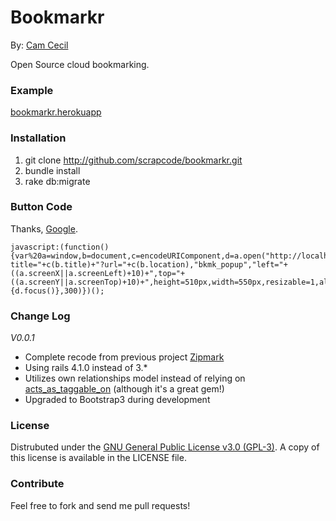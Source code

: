 # Bookmarkr
By: [Cam Cecil](http://github.com/scrapcode)

Open Source cloud bookmarking.

### Example
[bookmarkr.herokuapp](http://bookmarkr.herokuapp.com/)

### Installation

1. git clone http://github.com/scrapcode/bookmarkr.git
2. bundle install
3. rake db:migrate

### Button Code
Thanks, [Google](http://google.com).

```
javascript:(function(){var%20a=window,b=document,c=encodeURIComponent,d=a.open("http://localhost:3000/marks/new?title="+c(b.title)+"?url="+c(b.location),"bkmk_popup","left="+((a.screenX||a.screenLeft)+10)+",top="+((a.screenY||a.screenTop)+10)+",height=510px,width=550px,resizable=1,alwaysRaised=1");a.setTimeout(function(){d.focus()},300)})();
```

### Change Log
_V0.0.1_
* Complete recode from previous project [Zipmark](http://github.com/scrapcode/zipmark)
* Using rails 4.1.0 instead of 3.*
* Utilizes own relationships model instead of relying on [acts_as_taggable_on](https://github.com/mbleigh/acts-as-taggable-on) (although it's a great gem!)
* Upgraded to Bootstrap3 during development

### License

Distrubuted under the [GNU General Public License v3.0 (GPL-3)](https://www.gnu.org/licenses/gpl-3.0.txt). A copy of this license is available in the LICENSE file.

### Contribute

Feel free to fork and send me pull requests!
